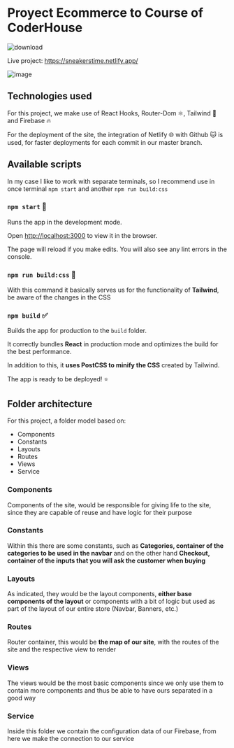 # Proyect Ecommerce to Course of CoderHouse

![download](https://user-images.githubusercontent.com/44533046/151686092-62f588e4-09cc-49cf-8bd8-a50b6e057b6d.gif)

Live project: https://sneakerstime.netlify.app/


![image](https://user-images.githubusercontent.com/44533046/151685896-c632dacb-d957-4b54-9117-381d192ee867.png)

## Technologies used

For this project, we make use of React Hooks, Router-Dom ⚛️, Tailwind :ocean: and Firebase :fire:

For the deployment of the site, the integration of Netlify 🌐 with Github :cat: is used, for faster deployments for each commit in our master branch.

## Available scripts

In my case I like to work with separate terminals, so I recommend use in once terminal `npm start` and another `npm run build:css`

### `npm start` :rocket:

Runs the app in the development mode.

Open [http://localhost:3000](http://localhost:3000) to view it in the browser.

The page will reload if you make edits.
You will also see any lint errors in the console.

### `npm run build:css` 🎨

With this command it basically serves us for the functionality of **Tailwind**, be aware of the changes in the CSS

### `npm build` :white_check_mark:

Builds the app for production to the `build` folder.

It correctly bundles **React** in production mode and optimizes the build for the best performance.

In addition to this, it **uses PostCSS to minify the CSS** created by Tailwind.

The app is ready to be deployed! :star:

## Folder architecture

For this project, a folder model based on:

- Components
- Constants
- Layouts
- Routes
- Views
- Service

### Components

Components of the site, would be responsible for giving life to the site, since they are capable of reuse and have logic for their purpose

### Constants

Within this there are some constants, such as **Categories, container of the categories to be used in the navbar** and on the other hand **Checkout, container of the inputs that you will ask the customer when buying**

### Layouts

As indicated, they would be the layout components, **either base components of the layout** or components with a bit of logic but used as part of the layout of our entire store (Navbar, Banners, etc.)

### Routes

Router container, this would be **the map of our site**, with the routes of the site and the respective view to render

### Views

The views would be the most basic components since we only use them to contain more components and thus be able to have ours separated in a good way

### Service

Inside this folder we contain the configuration data of our Firebase, from here we make the connection to our service
